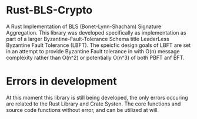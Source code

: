 # Rust-BLS-Crypto
A Rust Implementation of BLS (Bonet-Lynn-Shacham) Signature Aggregation. This library was developed specifically as implementation
as part of a larger Byzantine-Fault-Tolerance Schema title LeaderLess Byzantine Fault Tolerance (LBFT). The speicfic design goals of 
LBFT are set in an attempt to provide Byzantine Fault tolerance in with O(n) message complexity rather than O(n^2) or potentially O(n^3)
of both PBFT anf BFT.

# Errors in development

At this moment this library is still being developed, the only errors occuring are related to the Rust Library and Crate Systen. The core functions
and source code functions without error, and can be utilized at will.
